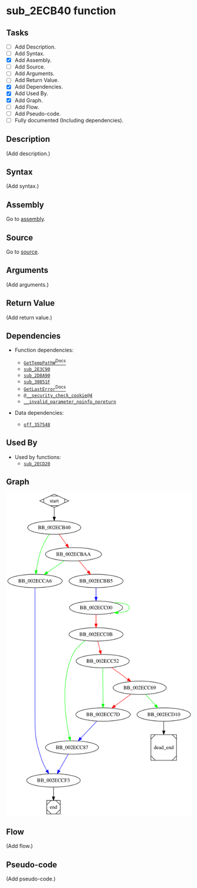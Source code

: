 # sub_2ECB40 function

## Tasks

- [ ] Add Description.
- [ ] Add Syntax.
- [X] Add Assembly.
- [ ] Add Source.
- [ ] Add Arguments.
- [ ] Add Return Value.
- [X] Add Dependencies.
- [X] Add Used By.
- [X] Add Graph.
- [ ] Add Flow.
- [ ] Add Pseudo-code.
- [ ] Fully documented (Including dependencies).

## Description

(Add description.)

## Syntax

(Add syntax.)

## Assembly

Go to [assembly](../asm/sub_2ECB40.asm).

## Source

Go to [source](../cc/sub_2ECB40.cc).

## Arguments

(Add arguments.)

## Return Value

(Add return value.)

## Dependencies

* Function dependencies:
  * [`GetTempPathW`<sup>Docs</sup>](https://docs.microsoft.com/en-us/windows/win32/api/fileapi/nf-fileapi-gettemppathw)
  * [`sub_2E3C90`](sub_2E3C90.md)
  * [`sub_2D8A90`](sub_2D8A90.md)
  * [`sub_30851F`](sub_30851F.md)
  * [`GetLastError`<sup>Docs</sup>](https://docs.microsoft.com/en-us/windows/win32/api/errhandlingapi/nf-errhandlingapi-getlasterror)
  * [`@__security_check_cookie@4`](@__security_check_cookie@4.md)
  * [`__invalid_parameter_noinfo_noreturn`](__invalid_parameter_noinfo_noreturn.md)

* Data dependencies:
  * [`off_357548`](off_357548.md)

## Used By

* Used by functions:
  * [`sub_2ECD20`](sub_2ECD20.md)

## Graph

![sub_2ECB40 Graph](../svg/sub_2ECB40.svg "sub_2ECB40 Graph")

## Flow

(Add flow.)

## Pseudo-code

(Add pseudo-code.)



